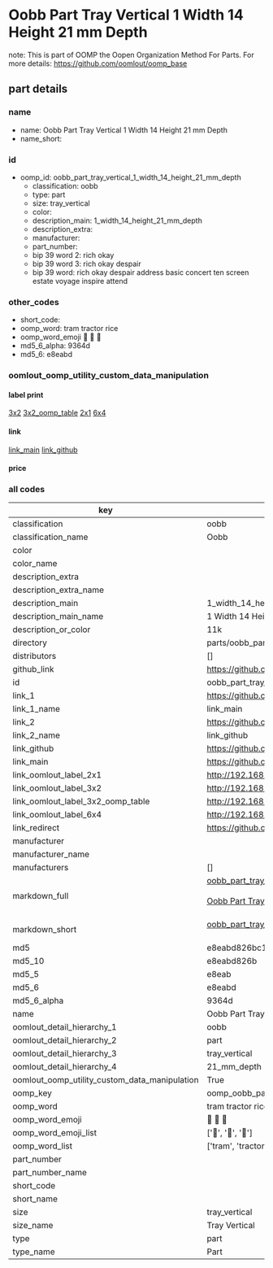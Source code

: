 # Oobb Part Tray Vertical 1 Width 14 Height 21 mm Depth  

note: This is part of OOMP the Oopen Organization Method For Parts. For more details: https://github.com/oomlout/oomp_base

##  part details
  







### name
* name: Oobb Part Tray Vertical 1 Width 14 Height 21 mm Depth
* name_short: 
### id
* oomp_id: oobb_part_tray_vertical_1_width_14_height_21_mm_depth
  * classification: oobb
  * type: part
  * size: tray_vertical
  * color: 
  * description_main: 1_width_14_height_21_mm_depth
  * description_extra: 
  * manufacturer: 
  * part_number: 
  * bip 39 word 2: rich okay
  * bip 39 word 3: rich okay despair
  * bip 39 word: rich okay despair address basic concert ten screen estate voyage inspire attend

### other_codes
* short_code: 
* oomp_word: tram tractor rice
* oomp_word_emoji :tram: :tractor: :rice:
* md5_6_alpha: 9364d
* md5_6: e8eabd






### oomlout_oomp_utility_custom_data_manipulation
#### label print
[3x2](http://192.168.1.245:1112/?label=oomp%209364d)
[3x2_oomp_table](http://192.168.1.108:1112/?label=oomp%209364d)
[2x1](http://192.168.1.242:1112/?label=oomp%209364d)
[6x4](http://192.168.1.55:1112/?label=oomp%209364d)    

#### link

[link_main](https://github.com/oomlout/oomlout_oomp_version_1_messy/tree/main/parts/oobb_part_tray_vertical_1_width_14_height_21_mm_depth) [link_github](https://github.com/oomlout/oomlout_oomp_version_1_messy/tree/main/parts/oobb_part_tray_vertical_1_width_14_height_21_mm_depth)                             

#### price







### all codes 
| key | value |  
| --- | --- |  
| classification | oobb |  
| classification_name | Oobb |  
| color |  |  
| color_name |  |  
| description_extra |  |  
| description_extra_name |  |  
| description_main | 1_width_14_height_21_mm_depth |  
| description_main_name | 1 Width 14 Height 21 mm Depth |  
| description_or_color | 11k |  
| directory | parts/oobb_part_tray_vertical_1_width_14_height_21_mm_depth |  
| distributors | [] |  
| github_link | https://github.com/oomlout/oomlout_oomp_part_src/tree/main/parts/oobb_part_tray_vertical_1_width_14_height_21_mm_depth |  
| id | oobb_part_tray_vertical_1_width_14_height_21_mm_depth |  
| link_1 | https://github.com/oomlout/oomlout_oomp_version_1_messy/tree/main/parts/oobb_part_tray_vertical_1_width_14_height_21_mm_depth |  
| link_1_name | link_main |  
| link_2 | https://github.com/oomlout/oomlout_oomp_version_1_messy/tree/main/parts/oobb_part_tray_vertical_1_width_14_height_21_mm_depth |  
| link_2_name | link_github |  
| link_github | https://github.com/oomlout/oomlout_oomp_version_1_messy/tree/main/parts/oobb_part_tray_vertical_1_width_14_height_21_mm_depth |  
| link_main | https://github.com/oomlout/oomlout_oomp_version_1_messy/tree/main/parts/oobb_part_tray_vertical_1_width_14_height_21_mm_depth |  
| link_oomlout_label_2x1 | http://192.168.1.242:1112/?label=oomp%209364d |  
| link_oomlout_label_3x2 | http://192.168.1.245:1112/?label=oomp%209364d |  
| link_oomlout_label_3x2_oomp_table | http://192.168.1.108:1112/?label=oomp%209364d |  
| link_oomlout_label_6x4 | http://192.168.1.55:1112/?label=oomp%209364d |  
| link_redirect | https://github.com/oomlout/oomlout_oomp_version_1_messy/tree/main/parts/oobb_part_tray_vertical_1_width_14_height_21_mm_depth |  
| manufacturer |  |  
| manufacturer_name |  |  
| manufacturers | [] |  
| markdown_full | [oobb_part_tray_vertical_1_width_14_height_21_mm_depth](none)<br>[](none)<br>[Oobb Part Tray Vertical 1 Width 14 Height 21 Mm Depth](none)<br><br> |  
| markdown_short | [oobb_part_tray_vertical_1_width_14_height_21_mm_depth](none)<br><br> |  
| md5 | e8eabd826bc19bdcba89803678267dca |  
| md5_10 | e8eabd826b |  
| md5_5 | e8eab |  
| md5_6 | e8eabd |  
| md5_6_alpha | 9364d |  
| name | Oobb Part Tray Vertical 1 Width 14 Height 21 mm Depth |  
| oomlout_detail_hierarchy_1 | oobb |  
| oomlout_detail_hierarchy_2 | part |  
| oomlout_detail_hierarchy_3 | tray_vertical |  
| oomlout_detail_hierarchy_4 | 21_mm_depth |  
| oomlout_oomp_utility_custom_data_manipulation | True |  
| oomp_key | oomp_oobb_part_tray_vertical_1_width_14_height_21_mm_depth |  
| oomp_word | tram tractor rice |  
| oomp_word_emoji | :tram: :tractor: :rice: |  
| oomp_word_emoji_list | [':tram:', ':tractor:', ':rice:'] |  
| oomp_word_list | ['tram', 'tractor', 'rice'] |  
| part_number |  |  
| part_number_name |  |  
| short_code |  |  
| short_name |  |  
| size | tray_vertical |  
| size_name | Tray Vertical |  
| type | part |  
| type_name | Part |  
